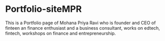 # Portfolio-siteMPR
This is a Portfolio page of Mohana Priya Ravi who is founder and CEO of finteen an finance enthusiast and a business consultant, works on edtech, fintech, workshops on finance and entrepreneurship. 
